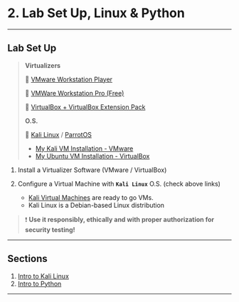 # 2. Lab Set Up, Linux & Python

---

## Lab Set Up

> **Virtualizers**
>
> 🔗 [VMware Workstation Player](https://www.vmware.com/products/workstation-player/workstation-player-evaluation.html)
>
> 🔗 [VMWare Workstation Pro (Free)](https://support.broadcom.com/group/ecx/productdownloads?subfamily=VMware%20Workstation%20Pro)
>
> 🔗 [VirtualBox + VirtualBox Extension Pack](https://www.virtualbox.org/wiki/Downloads)
>
> **O.S.**
>
> 🔗 [Kali Linux](https://www.kali.org/) / [ParrotOS](https://www.parrotsec.org/)
>
> - [My Kali VM Installation - VMware](https://blog.syselement.com/home/operating-systems/linux/distros/kali-vm)
> - [My Ubuntu VM Installation - VirtualBox](https://blog.syselement.com/tcm/courses/linux-101/1-linux-distributions/installing-linux)

1. Install a Virtualizer Software (VMware / VirtualBox)

2. Configure a Virtual Machine with **`Kali Linux`** O.S. (check above links)

   - [Kali Virtual Machines](https://www.kali.org/get-kali/#kali-virtual-machines) are ready to go VMs.
   - Kali Linux is a Debian-based Linux distribution

> ❗ **Use it responsibly, ethically and with proper authorization for security testing!**
>

---

## Sections

1. [Intro to Kali Linux](kali-linux.md)
2. [Intro to Python](python.md)

------

